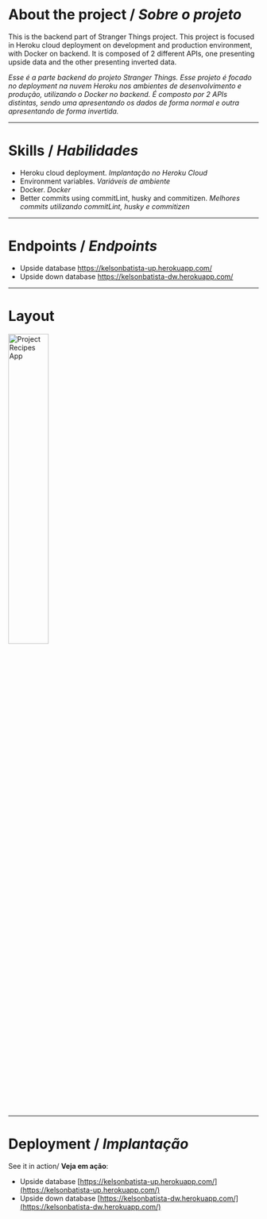 # About the project / *Sobre o projeto*

This is the backend part of Stranger Things project. This project is focused in Heroku cloud deployment on development and production environment, with Docker on backend. It is composed of 2 different APIs, one presenting upside data and the other presenting inverted data.

*Esse é a parte backend do projeto Stranger Things. Esse projeto é focado no deployment na nuvem Heroku nos ambientes de desenvolvimento e produção, utilizando o Docker no backend. É composto por 2 APIs distintas, sendo uma apresentando os dados de forma normal e outra apresentando de forma invertida.*

---
# Skills / *Habilidades*

  - Heroku cloud deployment. *Implantação no Heroku Cloud*
  - Environment variables. *Variáveis de ambiente*
  - Docker. *Docker*
  - Better commits using commitLint, husky and commitizen. *Melhores commits utilizando commitLint, husky e commitizen*

---
# Endpoints / *Endpoints*

 - Upside database                 https://kelsonbatista-up.herokuapp.com/
 - Upside down database            https://kelsonbatista-dw.herokuapp.com/

---
# Layout

<img src="intro.gif" alt="Project Recipes App" style="width:40%;"/>

---
# Deployment / *Implantação*

See it in action/ **Veja em ação**:
 - Upside database                 [https://kelsonbatista-up.herokuapp.com/](https://kelsonbatista-up.herokuapp.com/)
 - Upside down database            [https://kelsonbatista-dw.herokuapp.com/](https://kelsonbatista-dw.herokuapp.com/)


